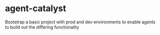 # agent-catalyst
Bootstrap a basic project with prod and dev environments to enable agents to build out the differing functionality
